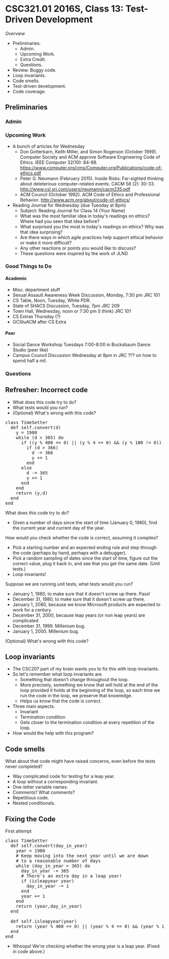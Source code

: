 CSC321.01 2016S, Class 13: Test-Driven Development
==================================================

_Overview_

* Preliminaries.
    * Admin.
    * Upcoming Work.
    * Extra Credit.
    * Questions.
* Review: Buggy code.
* Loop invariants.
* Code smells.
* Test-driven development.
* Code coverage.

Preliminaries
-------------

### Admin

### Upcoming Work

* A bunch of articles for Wednesday
    * Don Gotterbarn, Keith Miller, and Simon Rogerson (October 1999). Computer Society and ACM approve Software Engineering Code of Ethics. IEEE Computer 32(10): 84-88.  <https://www.computer.org/cms/Computer.org/Publications/code-of-ethics.pdf>
    * Peter G. Neumann (February 2015). Inside Risks: Far-sighted thinking about deleterious computer-related events. CACM 58 (2): 30-33. <http://www.csl.sri.com/users/neumann/cacm235.pdf>
    * ACM Council (October 1992).  ACM Code of Ethics and Professional Behavior. <http://www.acm.org/about/code-of-ethics/>
* Reading Journal for Wednesday (due Tuesday at 8pm)
    * Subject: Reading Journal for Class 14 (Your Name)
    * What was the most familiar idea in today's readings on ethics? Where had you seen that idea before?
    * What surprised you the most in today's readings on ethics? Why was that idea surprising?
    * Are there ways in which agile practices help support ethical behavior or make it more difficult?
    * Any other reactions or points you would like to discuss?
    * These questions were inspired by the work of JLND

### Good Things to Do

#### Academic

* Misc. department stuff
* Sexual Assault Awareness Week Discussion, Monday, 7:30 pm JRC 101
* CS Table, Noon, Tuesday, White PDR.
* State of SHACS Discussion, Tuesday, 7pm JRC 209
* Town Hall, Wednesday, noon or 7:30 pm (I think) JRC 101
* CS Extras Thursday (?)
* GCStuACM after CS Extra

#### Peer

* Social Dance Workshop Tuesdays 7:00-8:00 in Bucksbaum Dance Studio
  (peer like)
* Campus Council Discussion Wednesday at 8pm in JRC ??? on how to
  spend half a mil.

### Questions

Refresher: Incorrect code
-------------------------

* What does this code try to do?
* What tests would you run?
* (Optional) What's wrong with this code?

<pre>
class TimeSetter
  def self.convert(d)
    y = 1980
    while (d > 365) do
      if ((y % 400 == 0) || (y % 4 == 0) && (y % 100 != 0))
        if (d > 366)
          d -= 366
          y += 1
        end
      else
        d -= 365
        y += 1
      end
    end
    return (y,d)
  end
end
</pre>

What does this code try to do?

* Given a number of days since the start of time (January 0, 1980), find
  the current year and current day of the year.

How would you check whether the code is correct, assuming it compiles?

* Pick a starting number and an expected ending rule and step through
  the code (perhaps by hand, perhaps with a debugger).
* Pick a random sampling of dates since the start of time, figure out the
  correct value, plug it back in, and see that you get the same date.
  (Unit tests.)
* Loop invariants!

Suppose we are running unit tests, what tests would you run?

* January 1, 1980, to make sure that it doesn't screw up there.  Pass!
* December 31, 1980, to make sure that it doesn't screw up there.
* January 1, 2080, because we know Microsoft products are expected
  to work for a century.
* December 31, 2000, because leap years (or non leap years) are complicated
* December 31, 1999.  Millenium bug.
* January 1, 2000.  Millenium bug.

(Optional) What's wrong with this code?

Loop invariants
---------------

* The CSC207 part of my brain wants you to fix this with loop invariants.
* So let's remember what loop invariants are.  
    * Something that doesn't change throughout the loop.
    * More precisely, something we know that will hold at the end of the
      loop provided it holds at the beginning of the loop, so each time
      we run the code in the loop, we preserve that knowledge.
    * Helps us know that the code is correct.
* Three main aspects.
    * Invariant
    * Termination condition
    * Gets closer to the termination condition at every repetition of the
      loop.
* How would the help with this program?

Code smells
-----------

What about that code might have raised concerns, even before the tests
never completed?

* Way complicated code for testing for a leap year.
* A loop without a corresponding invariant.
* One-letter variable names.
* Comments?  What comments?
* Repetitious code.
* Nested conditionals.

Fixing the Code
---------------

First attempt

<pre>
class TimeSetter
  def self.convert(day_in_year)
    year = 1980
    # Keep moving into the next year until we are down
    # to a reasonable number of days
    while (day_in_year > 365) do
      day_in_year -= 365
      # There's an extra day in a leap year!
      if (isleapyear year)
        day_in_year -= 1
      end
      year += 1
    end
    return (year,day_in_year)
  end

  def self.isleapyear(year)
    return (year % 400 == 0) || (year % 4 == 0) && (year % 100 != 0);
  end
end
</pre>

* Whoops!  We're checking whether the wrong year is a leap year.
  (Fixed in code above.)

